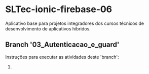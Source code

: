 # SLTec-ionic-firebase-06

Aplicativo base para projetos integradores dos cursos técnicos de desenvolvimento de aplicativos híbridos.

## Branch '03_Autenticacao_e_guard'

Instruções para executar as atividades deste 'branch':

1) 